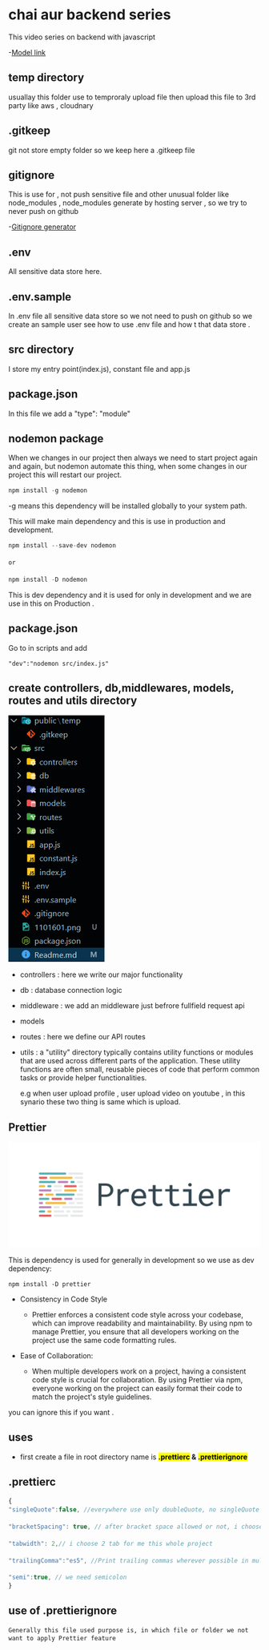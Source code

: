 # chai aur backend series

This video series on backend with javascript

-[Model link](google.com)

## temp directory

usuallay this folder use to temproraly upload file then upload this file to 3rd party like aws , cloudnary

## .gitkeep

git not store empty folder so we keep here a .gitkeep file

## gitignore

This is use for , not push sensitive file and other unusual folder like node_modules , node_modules generate by hosting server , so we try to never push on github

 -[Gitignore generator](https://mrkandreev.name/snippets/gitignore-generator/)

## .env 

All sensitive data store here.

## .env.sample

In .env file all sensitive data store so we not need to push on github so we create an sample user see how to use .env file and how t that data store .

## src directory

I store my entry point(index.js), constant file and app.js

## package.json

In this file we add a "type": "module"

## nodemon package 

When we changes in our project then always we need to start project again and again, but nodemon automate this thing, when some changes in our project this will restart our project.

```javascript
npm install -g nodemon   
```
 -g means this dependency will be installed globally to your system path.

This will make main dependency and this is use in production and development.

```javascript
npm install --save-dev nodemon

or

npm install -D nodemon
```

This is dev dependency and it is used for only in development and we are use in this on Production .

## package.json

Go to in scripts and add

```
"dev":"nodemon src/index.js"
```

## create controllers, db,middlewares, models, routes and utils directory

![alt text](image.png)

- controllers : here we write our major functionality
  
- db : database connection logic
  
- middleware : we add an middleware just befrore fullfield request api
  
- models 
  
- routes : here we define our API routes

- utils : a "utility" directory typically contains utility functions or modules that are used across different parts of the application. These utility functions are often small, reusable pieces of code that perform common tasks or provide helper functionalities.
  
  e.g when user upload profile , user upload video on youtube , in this synario these two thing is same which is upload.

## Prettier

![alt text](prettier.png)

This is dependency is used for generally in development so we use as dev dependency:

```
npm install -D prettier
```

- Consistency in Code Style
  -  Prettier enforces a consistent code style across your codebase, which can improve readability and maintainability. By using npm to manage Prettier, you ensure that all developers working on the project use the same code formatting rules.

- Ease of Collaboration: 
  - When multiple developers work on a project, having a consistent code style is crucial for collaboration. By using Prettier via npm, everyone working on the project can easily format their code to match the project's style guidelines.

you can ignore this if you want .

 ## uses

 - first create a file in root directory name is  <mark><b>.prettierc</mark> & <mark>.prettierignore</mark></b>

## .prettierc

```javaScript
{
"singleQuote":false, //everywhere use only doubleQuote, no singleQuote

"bracketSpacing": true, // after bracket space allowed or not, i choose yes

"tabwidth": 2,// i choose 2 tab for me this whole project

"trailingComma":"es5", //Print trailing commas wherever possible in multi-line comma-separated syntactic structures. (A single-line array, for example, never gets trailing commas.)

"semi":true, // we need semicolon
}
```

## use of .prettierignore
    Generally this file used purpose is, in which file or folder we not want to apply Prettier feature

